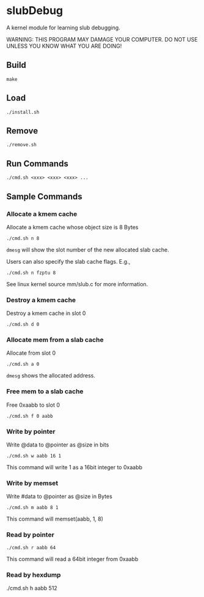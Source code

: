 # slubDebug
A kernel module for learning slub debugging.

WARNING: THIS PROGRAM MAY DAMAGE YOUR COMPUTER. DO NOT USE UNLESS YOU KNOW WHAT YOU ARE DOING!


## Build

    make

## Load

    ./install.sh

## Remove

    ./remove.sh

## Run Commands

    ./cmd.sh <xxx> <xxx> <xxx> ...

## Sample Commands

### Allocate a kmem cache

Allocate a kmem cache whose object size is 8 Bytes

    ./cmd.sh n 8

`dmesg` will show the slot number of the new allocated slab cache.

Users can also specify the slab cache flags. E.g.,

    ./cmd.sh n fzptu 8

See linux kernel source mm/slub.c for more information.

### Destroy a kmem cache

Destroy a kmem cache in slot 0

    ./cmd.sh d 0

### Allocate mem from a slab cache

Allocate from slot 0

    ./cmd.sh a 0

`dmesg` shows the allocated address.

### Free mem to a slab cache

Free 0xaabb to slot 0

    ./cmd.sh f 0 aabb

### Write by pointer

Write @data to @pointer as @size in bits

    ./cmd.sh w aabb 16 1

This command will write 1 as a 16bit integer to 0xaabb

### Write by memset

Write #data to @pointer as @size in Bytes

    ./cmd.sh m aabb 8 1

This command will memset(aabb, 1, 8)

### Read by pointer

    ./cmd.sh r aabb 64

This command will read a 64bit integer from 0xaabb

### Read by hexdump

   ./cmd.sh h aabb 512


